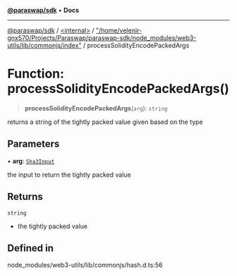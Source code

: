 [**@paraswap/sdk**](../../../../README.md) • **Docs**

***

[@paraswap/sdk](../../../../globals.md) / [\<internal\>](../../../README.md) / ["/home/velenir-gnx570/Projects/Paraswap/paraswap-sdk/node\_modules/web3-utils/lib/commonjs/index"](../README.md) / processSolidityEncodePackedArgs

# Function: processSolidityEncodePackedArgs()

> **processSolidityEncodePackedArgs**(`arg`): `string`

returns a string of the tightly packed value given based on the type

## Parameters

• **arg**: [`Sha3Input`](../../../type-aliases/Sha3Input.md)

the input to return the tightly packed value

## Returns

`string`

- the tightly packed value

## Defined in

node\_modules/web3-utils/lib/commonjs/hash.d.ts:56
